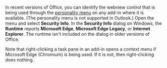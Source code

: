In recent versions of Office, you can identify the webview control that is being used through the [personality menu](../design/task-pane-add-ins.md#personality-menu) on any add-in where it is available. (The personality menu is not supported in Outlook.) Open the menu and select **Security Info**. In the **Security Info** dialog on Windows, the **Runtime** reports **Microsoft Edge**, **Microsoft Edge Legacy**, or **Internet Explorer**. The runtime isn't included on the dialog in older versions of Office. 

Note that right-clicking a task pane in an add-in opens a context menu if Microsoft Edge (Chromium) is being used. If it is not, then right-clicking does nothing.
